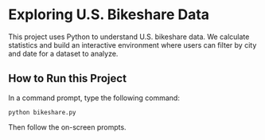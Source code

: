 # Exploring U.S. Bikeshare Data
This project uses Python to understand U.S. bikeshare data. We calculate statistics and build an interactive environment where users can filter by city and date for a dataset to analyze.

## How to Run this Project

In a command prompt, type the following command:

`python bikeshare.py`

Then follow the on-screen prompts.
